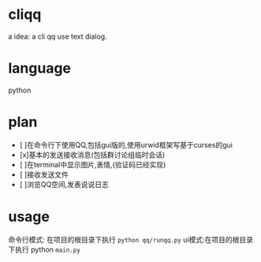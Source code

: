cliqq
=====
a idea: a cli qq use text dialog.

language
=====
python

plan
=====
- [ ]在命令行下使用QQ,包括gui版的,使用urwid框架写基于curses的gui
- [x]基本的发送接收消息(包括群讨论组临时会话)
- [ ]在terminal中显示图片,表情,(验证码已经实现)
- [ ]接收发送文件
- [ ]浏览QQ空间,发表说说日志

usage
=====
命令行模式: 在项目的根目录下执行 `python qq/runqq.py`
ui模式:在项目的根目录下执行 python `main.py`
